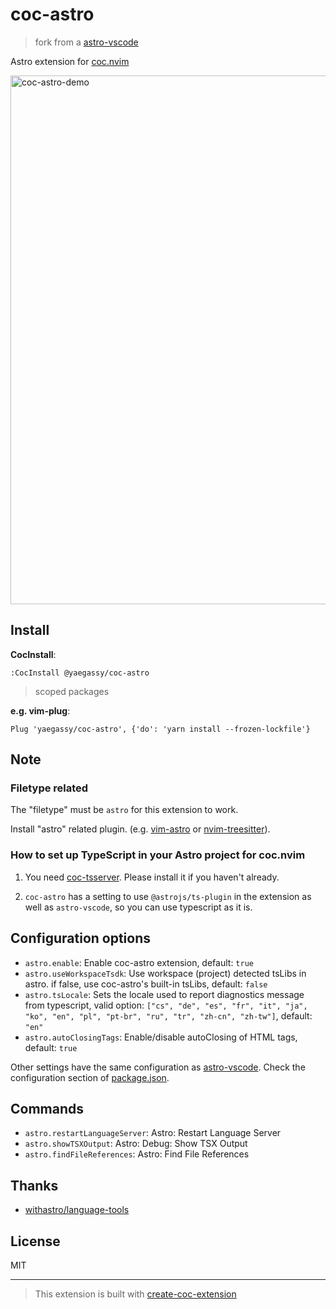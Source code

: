 # coc-astro

> fork from a [astro-vscode](https://github.com/withastro/language-tools/tree/main/packages/vscode)

Astro extension for [coc.nvim](https://github.com/neoclide/coc.nvim)

<img width="846" alt="coc-astro-demo" src="https://user-images.githubusercontent.com/188642/223913692-d44911ac-cf96-4d12-99c4-7d6a4baf34ca.png">

## Install

**CocInstall**:

```vim
:CocInstall @yaegassy/coc-astro
```

> scoped packages

**e.g. vim-plug**:

```vim
Plug 'yaegassy/coc-astro', {'do': 'yarn install --frozen-lockfile'}
```

## Note

### Filetype related

The "filetype" must be `astro` for this extension to work.

Install "astro" related plugin. (e.g. [vim-astro](https://github.com/wuelnerdotexe/vim-astro) or [nvim-treesitter](https://github.com/nvim-treesitter/nvim-treesitter)).

### How to set up TypeScript in your Astro project for coc.nvim

1. You need [coc-tsserver](https://github.com/neoclide/coc-tsserver). Please install it if you haven't already.

1. `coc-astro` has a setting to use `@astrojs/ts-plugin` in the extension as well as `astro-vscode`, so you can use typescript as it is.

## Configuration options

- `astro.enable`: Enable coc-astro extension, default: `true`
- `astro.useWorkspaceTsdk`: Use workspace (project) detected tsLibs in astro. if false, use coc-astro's built-in tsLibs, default: `false`
- `astro.tsLocale`: Sets the locale used to report diagnostics message from typescript, valid option: `["cs", "de", "es", "fr", "it", "ja", "ko", "en", "pl", "pt-br", "ru", "tr", "zh-cn", "zh-tw"]`, default: `"en"`
- `astro.autoClosingTags`: Enable/disable autoClosing of HTML tags, default: `true`

Other settings have the same configuration as [astro-vscode](https://github.com/withastro/language-tools/tree/main/packages/vscode). Check the configuration section of [package.json](./package.json).

## Commands

- `astro.restartLanguageServer`: Astro: Restart Language Server
- `astro.showTSXOutput`: Astro: Debug: Show TSX Output
- `astro.findFileReferences`: Astro: Find File References

## Thanks

- [withastro/language-tools](https://github.com/withastro/language-tools)

## License

MIT

---

> This extension is built with [create-coc-extension](https://github.com/fannheyward/create-coc-extension)

